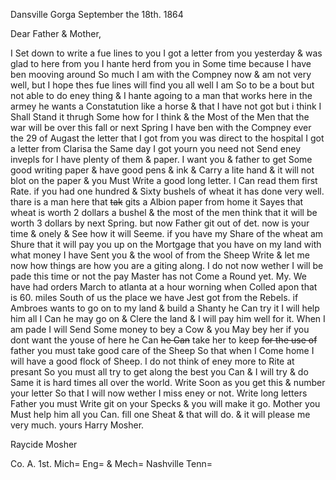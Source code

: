 Dansville Gorga September the 18th. 1864

Dear Father & Mother,

I Set down to write a fue lines to you  I got a letter from you yesterday & was glad to here from you I hante herd from you in Some time because I have ben mooving around So much  I am with the Compney now & am not very well, but I hope thes fue lines will find you all well  I am So to be a bout but not able to do eney thing & I hante agoing to a man that works here in the armey he wants a Constatution like a horse & that I have not got but i think I Shall Stand it thrugh Some how for I think & the Most of the Men that the war will be over this fall or next Spring  I have ben with the Compney ever the 29 of Augast the letter that I got from you was direct to the hospital  I got a letter from Clarisa the Same day I got yourn you need not Send eney invepls for I have plenty of them & paper. I want you & father to get Some good writing paper & have good pens & ink & Carry a lite hand & it will not blot on the paper & you Must Write a good long letter. I Can read them first Rate. if you had one hundred & Sixty bushels of wheat it has done very well. thare is a man here that ~~tak~~ gits a Albion paper from home it Sayes that wheat is worth 2 dollars a bushel & the most of the men think that it will be worth 3 dollars by next Spring. but now Father git out of det. now is your time & onely & See how it will Seeme. if you have my Share of the wheat am Shure that it will pay you up on the Mortgage that you have on my land with what money I have Sent you & the wool of from the Sheep  Write & let me now how things are how you are a giting along. I do not now wether I will be pade this time or not the pay Master has not Come a Round yet. My. We have had orders March to atlanta at a hour worning when Colled apon that is 60. miles South of us  the place we have Jest got from the Rebels. if Ambroes wants to go on to my land & build a Shanty he Can try it I will help him all I Can he may go on & Clere the land & I will pay him well for it. When I am pade I will Send Some money to bey a Cow & you May bey her if you dont want the youse of here he Can ~~he Can~~ take her to keep ~~for the use of~~ father you must take good care of the Sheep So that when I Come home I will have a good flock of Sheep. I do not think of eney more to Rite at presant So you must all try to get along the best you Can & I will try & do Same it is hard times all over the world. Write Soon as you get this & number your letter So that I will now wether I miss eney or not. Write long letters Father you must Write git on your Specks & you will make it go. Mother you Must help him all you Can. fill one Sheat & that will do. & it will please me very much. yours Harry Mosher. 

Raycide Mosher

Co. A. 1st. Mich= Eng= & Mech= Nashville Tenn=
